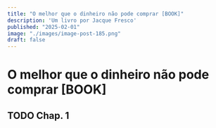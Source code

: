 ```yaml
---
title: "O melhor que o dinheiro não pode comprar [BOOK]"
description: 'Um livro por Jacque Fresco'
published: "2025-02-01"
image: "./images/image-post-185.png"
draft: false
---
```


# O melhor que o dinheiro não pode comprar [BOOK]

## TODO Chap. 1


